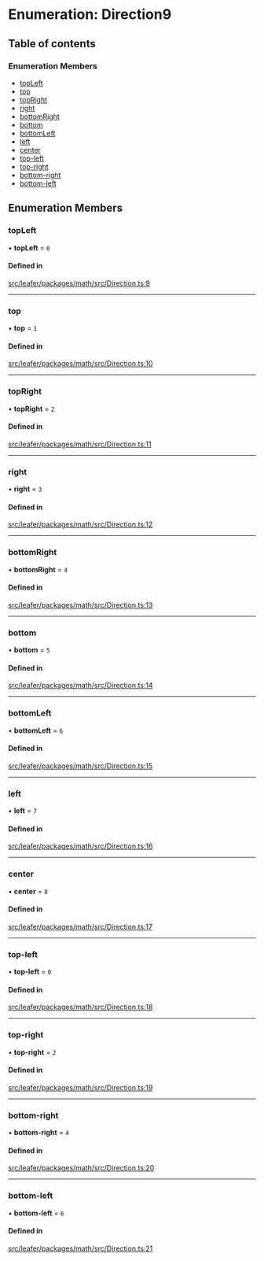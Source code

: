 # Enumeration: Direction9

## Table of contents

### Enumeration Members

- [topLeft](Direction9.md#topleft)
- [top](Direction9.md#top)
- [topRight](Direction9.md#topright)
- [right](Direction9.md#right)
- [bottomRight](Direction9.md#bottomright)
- [bottom](Direction9.md#bottom)
- [bottomLeft](Direction9.md#bottomleft)
- [left](Direction9.md#left)
- [center](Direction9.md#center)
- [top-left](Direction9.md#top-left)
- [top-right](Direction9.md#top-right)
- [bottom-right](Direction9.md#bottom-right)
- [bottom-left](Direction9.md#bottom-left)

## Enumeration Members

### topLeft

• **topLeft** = ``0``

#### Defined in

[src/leafer/packages/math/src/Direction.ts:9](https://github.com/leaferjs/leafer/blob/9496e2973fd92c147ae5dbbf3c11ffcd5991c0f1/packages/math/src/Direction.ts#L9)

___

### top

• **top** = ``1``

#### Defined in

[src/leafer/packages/math/src/Direction.ts:10](https://github.com/leaferjs/leafer/blob/9496e2973fd92c147ae5dbbf3c11ffcd5991c0f1/packages/math/src/Direction.ts#L10)

___

### topRight

• **topRight** = ``2``

#### Defined in

[src/leafer/packages/math/src/Direction.ts:11](https://github.com/leaferjs/leafer/blob/9496e2973fd92c147ae5dbbf3c11ffcd5991c0f1/packages/math/src/Direction.ts#L11)

___

### right

• **right** = ``3``

#### Defined in

[src/leafer/packages/math/src/Direction.ts:12](https://github.com/leaferjs/leafer/blob/9496e2973fd92c147ae5dbbf3c11ffcd5991c0f1/packages/math/src/Direction.ts#L12)

___

### bottomRight

• **bottomRight** = ``4``

#### Defined in

[src/leafer/packages/math/src/Direction.ts:13](https://github.com/leaferjs/leafer/blob/9496e2973fd92c147ae5dbbf3c11ffcd5991c0f1/packages/math/src/Direction.ts#L13)

___

### bottom

• **bottom** = ``5``

#### Defined in

[src/leafer/packages/math/src/Direction.ts:14](https://github.com/leaferjs/leafer/blob/9496e2973fd92c147ae5dbbf3c11ffcd5991c0f1/packages/math/src/Direction.ts#L14)

___

### bottomLeft

• **bottomLeft** = ``6``

#### Defined in

[src/leafer/packages/math/src/Direction.ts:15](https://github.com/leaferjs/leafer/blob/9496e2973fd92c147ae5dbbf3c11ffcd5991c0f1/packages/math/src/Direction.ts#L15)

___

### left

• **left** = ``7``

#### Defined in

[src/leafer/packages/math/src/Direction.ts:16](https://github.com/leaferjs/leafer/blob/9496e2973fd92c147ae5dbbf3c11ffcd5991c0f1/packages/math/src/Direction.ts#L16)

___

### center

• **center** = ``8``

#### Defined in

[src/leafer/packages/math/src/Direction.ts:17](https://github.com/leaferjs/leafer/blob/9496e2973fd92c147ae5dbbf3c11ffcd5991c0f1/packages/math/src/Direction.ts#L17)

___

### top-left

• **top-left** = ``0``

#### Defined in

[src/leafer/packages/math/src/Direction.ts:18](https://github.com/leaferjs/leafer/blob/9496e2973fd92c147ae5dbbf3c11ffcd5991c0f1/packages/math/src/Direction.ts#L18)

___

### top-right

• **top-right** = ``2``

#### Defined in

[src/leafer/packages/math/src/Direction.ts:19](https://github.com/leaferjs/leafer/blob/9496e2973fd92c147ae5dbbf3c11ffcd5991c0f1/packages/math/src/Direction.ts#L19)

___

### bottom-right

• **bottom-right** = ``4``

#### Defined in

[src/leafer/packages/math/src/Direction.ts:20](https://github.com/leaferjs/leafer/blob/9496e2973fd92c147ae5dbbf3c11ffcd5991c0f1/packages/math/src/Direction.ts#L20)

___

### bottom-left

• **bottom-left** = ``6``

#### Defined in

[src/leafer/packages/math/src/Direction.ts:21](https://github.com/leaferjs/leafer/blob/9496e2973fd92c147ae5dbbf3c11ffcd5991c0f1/packages/math/src/Direction.ts#L21)
